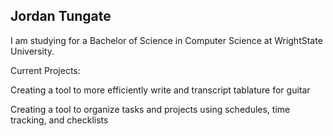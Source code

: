 ## Jordan Tungate

I am studying for a Bachelor of Science in Computer Science at WrightState University.

Current Projects:

Creating a tool to more efficiently write and transcript tablature for guitar

Creating a tool to organize tasks and projects using schedules, time tracking, and checklists

